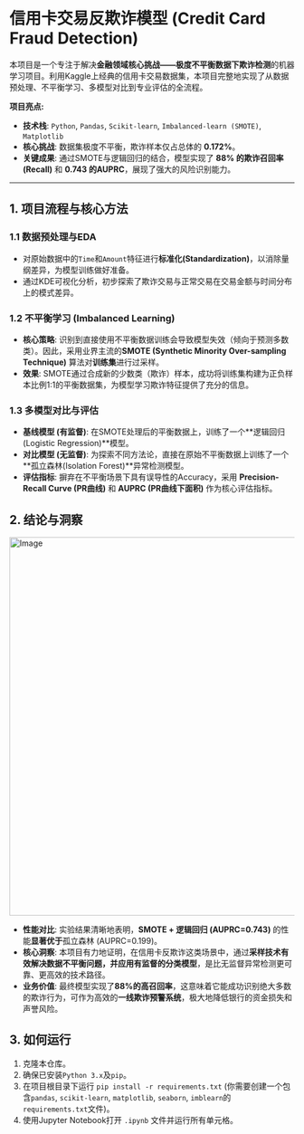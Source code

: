 # 信用卡交易反欺诈模型 (Credit Card Fraud Detection)

本项目是一个专注于解决**金融领域核心挑战——极度不平衡数据下欺诈检测**的机器学习项目。利用Kaggle上经典的信用卡交易数据集，本项目完整地实现了从数据预处理、不平衡学习、多模型对比到专业评估的全流程。

**项目亮点:**
*   **技术栈**: `Python`, `Pandas`, `Scikit-learn`, `Imbalanced-learn (SMOTE)`, `Matplotlib`
*   **核心挑战**: 数据集极度不平衡，欺诈样本仅占总体的 **0.172%**。
*   **关键成果**: 通过SMOTE与逻辑回归的结合，模型实现了 **88% 的欺诈召回率(Recall)** 和 **0.743 的AUPRC**，展现了强大的风险识别能力。

---

## 1. 项目流程与核心方法

### 1.1 数据预处理与EDA
*   对原始数据中的`Time`和`Amount`特征进行**标准化(Standardization)**，以消除量纲差异，为模型训练做好准备。
*   通过KDE可视化分析，初步探索了欺诈交易与正常交易在交易金额与时间分布上的模式差异。

### 1.2 不平衡学习 (Imbalanced Learning)
*   **核心策略**: 识别到直接使用不平衡数据训练会导致模型失效（倾向于预测多数类）。因此，采用业界主流的**SMOTE (Synthetic Minority Over-sampling Technique)** 算法对**训练集**进行过采样。
*   **效果**: SMOTE通过合成新的少数类（欺诈）样本，成功将训练集构建为正负样本比例1:1的平衡数据集，为模型学习欺诈特征提供了充分的信息。

### 1.3 多模型对比与评估
*   **基线模型 (有监督)**: 在SMOTE处理后的平衡数据上，训练了一个**逻辑回归(Logistic Regression)**模型。
*   **对比模型 (无监督)**: 为探索不同方法论，直接在原始不平衡数据上训练了一个**孤立森林(Isolation Forest)**异常检测模型。
*   **评估指标**: 摒弃在不平衡场景下具有误导性的Accuracy，采用 **Precision-Recall Curve (PR曲线)** 和 **AUPRC (PR曲线下面积)** 作为核心评估指标。

## 2. 结论与洞察

<img width="954" height="669" alt="Image" src="https://github.com/user-attachments/assets/43ac6e51-30e6-488b-800a-08b95dba3713" />


*   **性能对比**: 实验结果清晰地表明，**SMOTE + 逻辑回归 (AUPRC=0.743)** 的性能**显著优于**孤立森林 (AUPRC=0.199)。
*   **核心洞察**: 本项目有力地证明，在信用卡反欺诈这类场景中，通过**采样技术有效解决数据不平衡问题，并应用有监督的分类模型**，是比无监督异常检测更可靠、更高效的技术路径。
*   **业务价值**: 最终模型实现了**88%的高召回率**，这意味着它能成功识别绝大多数的欺诈行为，可作为高效的**一线欺诈预警系统**，极大地降低银行的资金损失和声誉风险。

## 3. 如何运行
1.  克隆本仓库。
2.  确保已安装`Python 3.x`及`pip`。
3.  在项目根目录下运行 `pip install -r requirements.txt` (你需要创建一个包含`pandas`, `scikit-learn`, `matplotlib`, `seaborn`, `imblearn`的`requirements.txt`文件)。
4.  使用Jupyter Notebook打开 `.ipynb` 文件并运行所有单元格。
